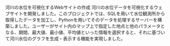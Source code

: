 河川の水位を可視化するWebサイトの作成
河川の水位データを可視化するウェブサイトを開発しました。このプロジェクトでは、SQLを用いて水位観測所から取得したデータを加工し、Pythonを用いてそのデータを処理するサーバーを構築しました。ユーザーがサイト内のマップ上で指定した地点と他のパラメータとなる、期間、最大値、最小値、平均値といった情報を選択すると、それに基づいて河川水位のグラフを生成・表示する機能を実現しました。
